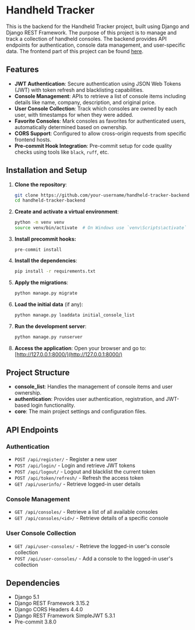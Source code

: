 # Handheld Tracker

This is the backend for the Handheld Tracker project, built using Django and Django REST Framework. The purpose of this project is to manage and track a collection of handheld consoles. The backend provides API endpoints for authentication, console data management, and user-specific data. The frontend part of this project can be found [here](https://github.com/rene-ruiz/handheld-tracker-next).

## Features

- **JWT Authentication**: Secure authentication using JSON Web Tokens (JWT) with token refresh and blacklisting capabilities.
- **Console Management**: APIs to retrieve a list of console items including details like name, company, description, and original price.
- **User Console Collection**: Track which consoles are owned by each user, with timestamps for when they were added.
- **Favorite Consoles**: Mark consoles as favorites for authenticated users, automatically determined based on ownership.
- **CORS Support**: Configured to allow cross-origin requests from specific frontend hosts.
- **Pre-commit Hook Integration**: Pre-commit setup for code quality checks using tools like `black`, `ruff`, etc.

## Installation and Setup

1. **Clone the repository**:
    ```bash
    git clone https://github.com/your-username/handheld-tracker-backend.git
    cd handheld-tracker-backend
    ```

2. **Create and activate a virtual environment**:
    ```bash
    python -m venv venv
    source venv/bin/activate  # On Windows use `venv\Scripts\activate`
    ```

3. **Install precommit hooks:**
    ```
    pre-commit install
    ```

4. **Install the dependencies**:
    ```bash
    pip install -r requirements.txt
    ```

5. **Apply the migrations**:
    ```bash
    python manage.py migrate
    ```

6. **Load the initial data** (if any):
    ```bash
    python manage.py loaddata initial_console_list
    ```

7. **Run the development server**:
    ```bash
    python manage.py runserver
    ```

8. **Access the application**:
    Open your browser and go to: [http://127.0.0.1:8000/](http://127.0.0.1:8000/)

## Project Structure

- **console_list**: Handles the management of console items and user ownership.
- **authentication**: Provides user authentication, registration, and JWT-based login functionality.
- **core**: The main project settings and configuration files.

## API Endpoints

### Authentication
- `POST /api/register/` - Register a new user
- `POST /api/login/` - Login and retrieve JWT tokens
- `POST /api/logout/` - Logout and blacklist the current token
- `POST /api/token/refresh/` - Refresh the access token
- `GET /api/userinfo/` - Retrieve logged-in user details

### Console Management
- `GET /api/consoles/` - Retrieve a list of all available consoles
- `GET /api/consoles/<id>/` - Retrieve details of a specific console

### User Console Collection
- `GET /api/user-consoles/` - Retrieve the logged-in user's console collection
- `POST /api/user-consoles/` - Add a console to the logged-in user's collection

## Dependencies

- Django 5.1
- Django REST Framework 3.15.2
- Django CORS Headers 4.4.0
- Django REST Framework SimpleJWT 5.3.1
- Pre-commit 3.8.0
